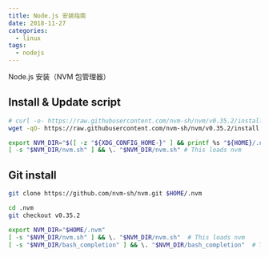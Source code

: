 ```yaml
---
title: Node.js 安装指南
date: 2018-11-27
categories:
  - linux
tags:
  - nodejs
---
```


Node.js 安装（NVM 包管理器）
<!--more-->

## Install & Update script
```bash
# curl -o- https://raw.githubusercontent.com/nvm-sh/nvm/v0.35.2/install.sh | bash
wget -qO- https://raw.githubusercontent.com/nvm-sh/nvm/v0.35.2/install.sh | bash
```

```bash
export NVM_DIR="$([ -z "${XDG_CONFIG_HOME-}" ] && printf %s "${HOME}/.nvm" || printf %s "${XDG_CONFIG_HOME}/nvm")"
[ -s "$NVM_DIR/nvm.sh" ] && \. "$NVM_DIR/nvm.sh" # This loads nvm
```


## Git install

```bash
git clone https://github.com/nvm-sh/nvm.git $HOME/.nvm
```

```bash
cd .nvm
git checkout v0.35.2
```

```bash
export NVM_DIR="$HOME/.nvm"
[ -s "$NVM_DIR/nvm.sh" ] && \. "$NVM_DIR/nvm.sh"  # This loads nvm
[ -s "$NVM_DIR/bash_completion" ] && \. "$NVM_DIR/bash_completion"  # This loads nvm bash_completion
```